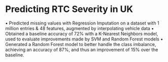 # Predicting RTC Severity in UK
 ▪ Predicted missing values with Regression Imputation on a dataset with 1 million entries & 48 features, augmented by interpolating vehicle data 
 ▪ Obtained a baseline accuracy of 72% with a K-Nearest Neighbors model, used to evaluate improvements made by SVM and Random Forest models 
 ▪ Generated a Random Forest model to better handle the class imbalance, achieving an accuracy of 87%, and thus an improvement of 15% over the baseline.
